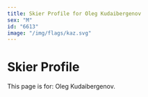 ```yaml
---
title: Skier Profile for Oleg Kudaibergenov
sex: "M"
id: "6613"
image: "/img/flags/kaz.svg" 
---
```


# Skier Profile

This page is for: Oleg Kudaibergenov.
    